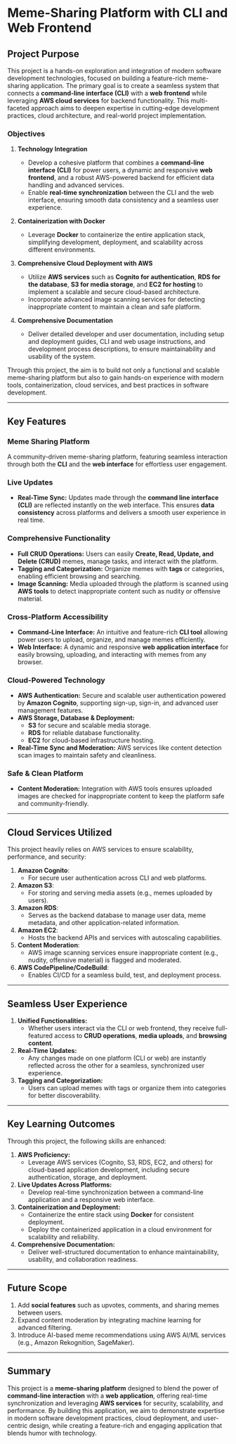 # Meme-Sharing Platform with CLI and Web Frontend

## Project Purpose

This project is a hands-on exploration and integration of modern software development technologies, focused on building a feature-rich meme-sharing application. The primary goal is to create a seamless system that connects a **command-line interface (CLI)** with a **web frontend** while leveraging **AWS cloud services** for backend functionality. This multi-faceted approach aims to deepen expertise in cutting-edge development practices, cloud architecture, and real-world project implementation.

### Objectives

1. **Technology Integration**
    - Develop a cohesive platform that combines a **command-line interface (CLI)** for power users, a dynamic and responsive **web frontend**, and a robust AWS-powered backend for efficient data handling and advanced services.
    - Enable **real-time synchronization** between the CLI and the web interface, ensuring smooth data consistency and a seamless user experience.

2. **Containerization with Docker**
    - Leverage **Docker** to containerize the entire application stack, simplifying development, deployment, and scalability across different environments.

3. **Comprehensive Cloud Deployment with AWS**
    - Utilize **AWS services** such as **Cognito for authentication**, **RDS for the database**, **S3 for media storage**, and **EC2 for hosting** to implement a scalable and secure cloud-based architecture.
    - Incorporate advanced image scanning services for detecting inappropriate content to maintain a clean and safe platform.

4. **Comprehensive Documentation**
    - Deliver detailed developer and user documentation, including setup and deployment guides, CLI and web usage instructions, and development process descriptions, to ensure maintainability and usability of the system.

Through this project, the aim is to build not only a functional and scalable meme-sharing platform but also to gain hands-on experience with modern tools, containerization, cloud services, and best practices in software development.

---

## Key Features

### Meme Sharing Platform
A community-driven meme-sharing platform, featuring seamless interaction through both the **CLI** and the **web interface** for effortless user engagement.

### **Live Updates**
- **Real-Time Sync:** Updates made through the **command line interface (CLI)** are reflected instantly on the web interface. This ensures **data consistency** across platforms and delivers a smooth user experience in real time.

### **Comprehensive Functionality**
- **Full CRUD Operations:** Users can easily **Create, Read, Update, and Delete (CRUD)** memes, manage tasks, and interact with the platform.
- **Tagging and Categorization:** Organize memes with **tags** or categories, enabling efficient browsing and searching.
- **Image Scanning:** Media uploaded through the platform is scanned using **AWS tools** to detect inappropriate content such as nudity or offensive material.

### **Cross-Platform Accessibility**
- **Command-Line Interface:** An intuitive and feature-rich **CLI tool** allowing power users to upload, organize, and manage memes efficiently.
- **Web Interface:** A dynamic and responsive **web application interface** for easily browsing, uploading, and interacting with memes from any browser.

### **Cloud-Powered Technology**
- **AWS Authentication:** Secure and scalable user authentication powered by **Amazon Cognito**, supporting sign-up, sign-in, and advanced user management features.
- **AWS Storage, Database & Deployment:**
    - **S3** for secure and scalable media storage.
    - **RDS** for reliable database functionality.
    - **EC2** for cloud-based infrastructure hosting.
- **Real-Time Sync and Moderation:** AWS services like content detection scan images to maintain safety and cleanliness.

### **Safe & Clean Platform**
- **Content Moderation:** Integration with AWS tools ensures uploaded images are checked for inappropriate content to keep the platform safe and community-friendly.

---

## Cloud Services Utilized

This project heavily relies on AWS services to ensure scalability, performance, and security:

1. **Amazon Cognito**:
    - For secure user authentication across CLI and web platforms.
2. **Amazon S3**:
    - For storing and serving media assets (e.g., memes uploaded by users).
3. **Amazon RDS**:
    - Serves as the backend database to manage user data, meme metadata, and other application-related information.
4. **Amazon EC2**:
    - Hosts the backend APIs and services with autoscaling capabilities.
5. **Content Moderation**:
    - AWS image scanning services ensure inappropriate content (e.g., nudity, offensive material) is flagged and moderated.
6. **AWS CodePipeline/CodeBuild**:
    - Enables CI/CD for a seamless build, test, and deployment process.

---

## Seamless User Experience

1. **Unified Functionalities:**
    - Whether users interact via the CLI or web frontend, they receive full-featured access to **CRUD operations**, **media uploads**, and **browsing content**.
2. **Real-Time Updates:**
    - Any changes made on one platform (CLI or web) are instantly reflected across the other for a seamless, synchronized user experience.
3. **Tagging and Categorization:**
    - Users can upload memes with tags or organize them into categories for better discoverability.

---

## Key Learning Outcomes

Through this project, the following skills are enhanced:
1. **AWS Proficiency:**
    - Leverage AWS services (Cognito, S3, RDS, EC2, and others) for cloud-based application development, including secure authentication, storage, and deployment.
2. **Live Updates Across Platforms:**
    - Develop real-time synchronization between a command-line application and a responsive web interface.
3. **Containerization and Deployment:**
    - Containerize the entire stack using **Docker** for consistent deployment.
    - Deploy the containerized application in a cloud environment for scalability and reliability.
4. **Comprehensive Documentation:**
    - Deliver well-structured documentation to enhance maintainability, usability, and collaboration readiness.

---

## Future Scope

1. Add **social features** such as upvotes, comments, and sharing memes between users.
2. Expand content moderation by integrating machine learning for advanced filtering.
3. Introduce AI-based meme recommendations using AWS AI/ML services (e.g., Amazon Rekognition, SageMaker).

---

## Summary

This project is a **meme-sharing platform** designed to blend the power of **command-line interaction** with a **web application**, offering real-time synchronization and leveraging **AWS services** for security, scalability, and performance. By building this application, we aim to demonstrate expertise in modern software development practices, cloud deployment, and user-centric design, while creating a feature-rich and engaging application that blends humor with technology.
